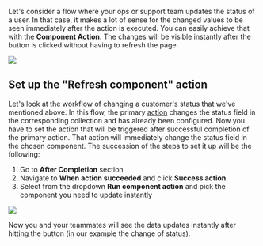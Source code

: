 Let's consider a flow where your ops or support team updates the status of a user. In that case, it makes a lot of sense for the changed values to be seen immediately after the action is executed. You can easily achieve that with the **Component Action**. The changes will be visible instantly after the button is clicked without having to refresh the page.

![](https://gblobscdn.gitbook.com/assets%2F-LQ08RFAKZvFADEiXKFy%2F-MW547845qWMpUmqYdHL%2F-MW8db72TNykEEwCoQ4U%2FGIF207.gif?alt=media&token=972d0cd4-0ffc-4d3d-a037-9ec5bffc8388)

## Set up the "Refresh component" action

Let's look at the workflow of changing a customer's status that we've mentioned above. In this flow, the primary [action](user-guide/data/actions) changes the status field in the corresponding collection and has already been configured. Now you have to set the action that will be triggered after successful completion of the primary action. That action will immediately change the status field in the chosen component. The succession of the steps to set it up will be the following:

1. Go to **After Completion** section
2. Navigate to **When action succeeded** and click **Success action**
3. Select from the dropdown **Run component action** and pick the component you need to update instantly

![](https://gblobscdn.gitbook.com/assets%2F-LQ08RFAKZvFADEiXKFy%2F-MW547845qWMpUmqYdHL%2F-MW8i3la9LQ_4MPdF-4Z%2FGIF209.gif?alt=media&token=39728df6-d288-4c8c-833b-ef9205c50613)

Now you and your teammates will see the data updates instantly after hitting the button \(in our example the change of status\).

